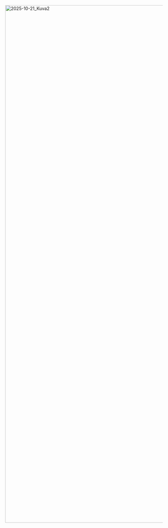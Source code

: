 

<img width="1972" height="1653" alt="2025-10-21_Kuva2" src="https://github.com/user-attachments/assets/6f9f4711-09a9-4e4f-8157-fc66ce87fcc0" />



